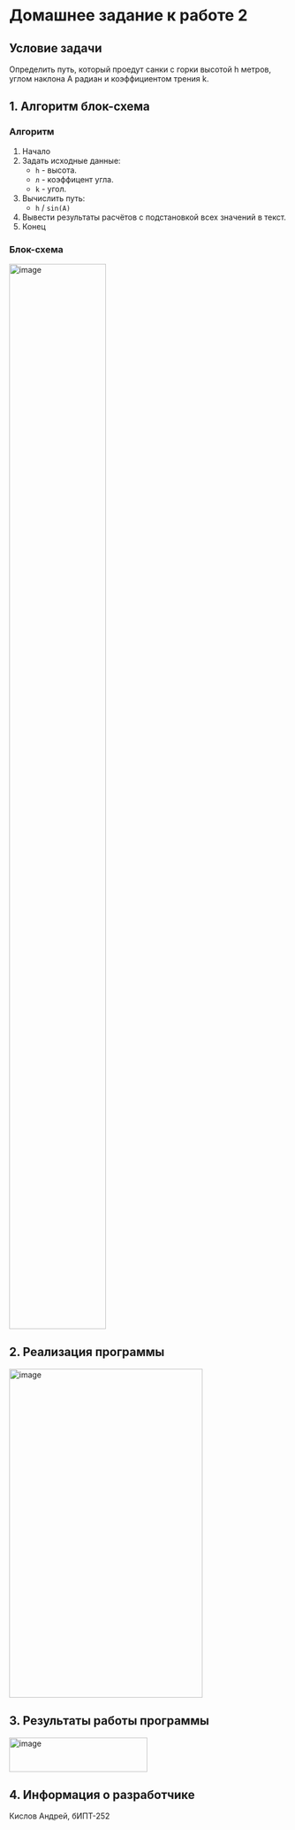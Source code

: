 # Домашнее задание к работе 2 #
## Условие задачи ##
Определить путь, который проедут санки с горки высотой h метров, углом наклона А радиан и коэффициентом трения k.
## 1. Алгоритм блок-схема ##
### Алгоритм ###
1. Начало
2. Задать исходные данные:
   * ``` h ``` - высота.
   * ``` л ``` - коэффицент угла.
   * ``` k ``` - угол.
3. Вычислить путь:
   * ``` h ``` / ``` sin(A) ```
4. Вывести результаты расчётов с подстановкой всех значений в текст.
5. Конец
### Блок-схема ###
<img width="175" height="1924" alt="image" src="https://github.com/user-attachments/assets/583b4713-8dff-4c31-87df-55af4f91d922" />


## 2. Реализация программы ##
<img width="350" height="594" alt="image" src="https://github.com/user-attachments/assets/4f401346-5b58-44df-85b7-45ab513e5fe8" />


## 3. Результаты работы программы ##
<img width="250" height="62" alt="image" src="https://github.com/user-attachments/assets/933349c7-5d99-4c1e-8b4d-99f289b9bbbf" />


## 4. Информация о разработчике ##
Кислов Андрей, бИПТ-252
